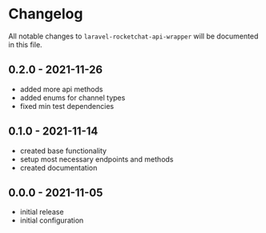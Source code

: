 # Changelog

All notable changes to `laravel-rocketchat-api-wrapper` will be documented in this file.

## 0.2.0 - 2021-11-26
- added more api methods
- added enums for channel types
- fixed min test dependencies

## 0.1.0 - 2021-11-14
- created base functionality
- setup most necessary endpoints and methods
- created documentation

## 0.0.0 - 2021-11-05
- initial release
- initial configuration
